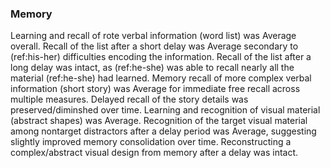 ### Memory

Learning and recall of rote verbal information (word list) was Average overall.
Recall of the list after a short delay was Average secondary to (ref:his-her)
difficulties encoding the information. Recall of the list after a long delay was
intact, as (ref:he-she) was able to recall nearly all the material (ref:he-she)
had learned. Memory recall of more complex verbal information (short story) was
Average for immediate free recall across multiple measures. Delayed recall of
the story details was preserved/diminshed over time. Learning and recognition of
visual material (abstract shapes) was Average. Recognition of the target visual
material among nontarget distractors after a delay period was Average,
suggesting slightly improved memory consolidation over time. Reconstructing a
complex/abstract visual design from memory after a delay was intact.
